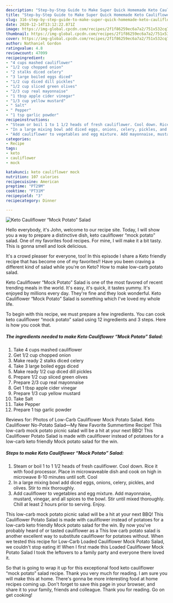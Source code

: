 ```yaml
---
description: "Step-by-Step Guide to Make Super Quick Homemade Keto Cauliflower “Mock Potato” Salad"
title: "Step-by-Step Guide to Make Super Quick Homemade Keto Cauliflower “Mock Potato” Salad"
slug: 316-step-by-step-guide-to-make-super-quick-homemade-keto-cauliflower-mock-potato-salad
date: 2020-12-14T13:12:22.871Z
image: https://img-global.cpcdn.com/recipes/2f1f86259ec6a7a2/751x532cq70/keto-cauliflower-mock-potato-salad-recipe-main-photo.jpg
thumbnail: https://img-global.cpcdn.com/recipes/2f1f86259ec6a7a2/751x532cq70/keto-cauliflower-mock-potato-salad-recipe-main-photo.jpg
cover: https://img-global.cpcdn.com/recipes/2f1f86259ec6a7a2/751x532cq70/keto-cauliflower-mock-potato-salad-recipe-main-photo.jpg
author: Nathaniel Gordon
ratingvalue: 4.8
reviewcount: 47099
recipeingredient:
- "4 cups mashed cauliflower"
- "1/2 cup chopped onion"
- "2 stalks diced celery"
- "3 large boiled eggs diced"
- "1/2 cup diced dill pickles"
- "1/2 cup sliced green olives"
- "2/3 cup real mayonnaise"
- "1 tbsp apple cider vinegar"
- "1/3 cup yellow mustard"
- " Salt"
- " Pepper"
- "1 tsp garlic powder"
recipeinstructions:
- "Steam or boil 1 to 1 1/2 heads of fresh cauliflower. Cool down. Rice it with food processor. Place in microwaveable dish and cook on high in microwave 8-10 minutes until soft. Cool"
- "In a large mixing bowl add diced eggs, onions, celery, pickles, and olives. Stir to mix thoroughly."
- "Add cauliflower to vegetables and egg mixture. Add mayonnaise, mustard, vinegar, and all spices to the bowl. Stir until mixed thoroughly. Chill at least 2 hours prior to serving. Enjoy."
categories:
- Recipe
tags:
- keto
- cauliflower
- mock

katakunci: keto cauliflower mock 
nutrition: 107 calories
recipecuisine: American
preptime: "PT29M"
cooktime: "PT31M"
recipeyield: "3"
recipecategory: Dinner

---
```



![Keto Cauliflower “Mock Potato” Salad](https://img-global.cpcdn.com/recipes/2f1f86259ec6a7a2/751x532cq70/keto-cauliflower-mock-potato-salad-recipe-main-photo.jpg)

Hello everybody, it's John, welcome to our recipe site. Today, I will show you a way to prepare a distinctive dish, keto cauliflower “mock potato” salad. One of my favorites food recipes. For mine, I will make it a bit tasty. This is gonna smell and look delicious.

It&#39;s a crowd pleaser for everyone, too! In this episode I share a Keto friendly recipe that has become one of my favorites!! Have you been craving a different kind of salad while you&#39;re on Keto? How to make low-carb potato salad.

Keto Cauliflower “Mock Potato” Salad is one of the most favored of recent trending meals in the world. It's easy, it's quick, it tastes yummy. It's enjoyed by millions every day. They're fine and they look wonderful. Keto Cauliflower “Mock Potato” Salad is something which I've loved my whole life.


To begin with this recipe, we must prepare a few ingredients. You can cook keto cauliflower “mock potato” salad using 12 ingredients and 3 steps. Here is how you cook that.

<!--inarticleads1-->

##### The ingredients needed to make Keto Cauliflower “Mock Potato” Salad:

1. Take 4 cups mashed cauliflower
1. Get 1/2 cup chopped onion
1. Make ready 2 stalks diced celery
1. Take 3 large boiled eggs diced
1. Make ready 1/2 cup diced dill pickles
1. Prepare 1/2 cup sliced green olives
1. Prepare 2/3 cup real mayonnaise
1. Get 1 tbsp apple cider vinegar
1. Prepare 1/3 cup yellow mustard
1. Take  Salt
1. Take  Pepper
1. Prepare 1 tsp garlic powder


Reviews for: Photos of Low-Carb Cauliflower Mock Potato Salad. Keto Cauliflower No-Potato Salad—My New Favorite Summertime Recipe! This low-carb mock potato picnic salad will be a hit at your next BBQ! This Cauliflower Potato Salad is made with cauliflower instead of potatoes for a low-carb keto friendly Mock potato salad for the win. 

<!--inarticleads2-->

##### Steps to make Keto Cauliflower “Mock Potato” Salad:

1. Steam or boil 1 to 1 1/2 heads of fresh cauliflower. Cool down. Rice it with food processor. Place in microwaveable dish and cook on high in microwave 8-10 minutes until soft. Cool
1. In a large mixing bowl add diced eggs, onions, celery, pickles, and olives. Stir to mix thoroughly.
1. Add cauliflower to vegetables and egg mixture. Add mayonnaise, mustard, vinegar, and all spices to the bowl. Stir until mixed thoroughly. Chill at least 2 hours prior to serving. Enjoy.


This low-carb mock potato picnic salad will be a hit at your next BBQ! This Cauliflower Potato Salad is made with cauliflower instead of potatoes for a low-carb keto friendly Mock potato salad for the win. By now you&#39;ve probably heard of or tasted cauliflower as a This low carb potato salad is another excellent way to substitute cauliflower for potatoes without. When we tested this recipe for Low-Carb Loaded Cauliflower Mock Potato Salad, we couldn&#39;t stop eating it! When I first made this Loaded Cauliflower Mock Potato Salad I took the leftovers to a family party and everyone there loved it. 

So that is going to wrap it up for this exceptional food keto cauliflower “mock potato” salad recipe. Thank you very much for reading. I am sure you will make this at home. There's gonna be more interesting food at home recipes coming up. Don't forget to save this page in your browser, and share it to your family, friends and colleague. Thank you for reading. Go on get cooking!

